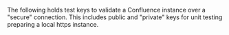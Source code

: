 The following holds test keys to validate a Confluence instance over a
"secure" connection. This includes public and "private" keys for unit
testing preparing a local https instance.
